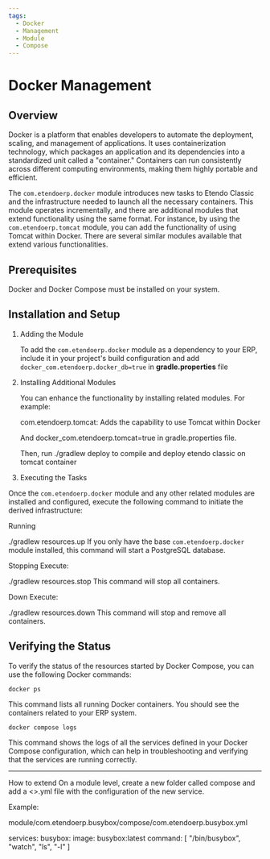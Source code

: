 ```yaml
---
tags:
  - Docker
  - Management
  - Module
  - Compose
---
```


# Docker Management

## Overview

Docker is a platform that enables developers to automate the deployment, scaling, and management of applications. It uses containerization technology, which packages an application and its dependencies into a standardized unit called a "container." Containers can run consistently across different computing environments, making them highly portable and efficient.

The `com.etendoerp.docker` module introduces new tasks to Etendo Classic and the infrastructure needed to launch all the necessary containers. This module operates incrementally, and there are additional modules that extend functionality using the same format. For instance, by using the `com.etendoerp.tomcat` module, you can add the functionality of using Tomcat within Docker. There are several similar modules available that extend various functionalities.

## Prerequisites

Docker and Docker Compose must be installed on your system.

## Installation and Setup

1. Adding the Module

    To add the `com.etendoerp.docker` module as a dependency to your ERP, include it in your project's build configuration and add `docker_com.etendoerp.docker_db=true` in **gradle.properties** file

2. Installing Additional Modules

    You can enhance the functionality by installing related modules. For example:

    com.etendoerp.tomcat: Adds the capability to use Tomcat within Docker

    And docker_com.etendoerp.tomcat=true in gradle.properties file.

    Then, run ./gradlew deploy to compile and deploy etendo classic on tomcat container

3. Executing the Tasks

Once the `com.etendoerp.docker` module and any other related modules are installed and configured, execute the following command to initiate the derived infrastructure:

Running

./gradlew resources.up
If you only have the base `com.etendoerp.docker` module installed, this command will start a PostgreSQL database.

Stopping
Execute:

./gradlew resources.stop
This command will stop all containers.

Down
Execute:

./gradlew resources.down
This command will stop and remove all containers.

## Verifying the Status

To verify the status of the resources started by Docker Compose, you can use the following Docker commands:

`docker ps`

This command lists all running Docker containers. You should see the containers related to your ERP system.

`docker compose logs`

This command shows the logs of all the services defined in your Docker Compose configuration, which can help in troubleshooting and verifying that the services are running correctly.

---

How to extend
On a module level, create a new folder called compose and add a <>.yml file with the configuration of the new service.

Example:

module/com.etendoerp.busybox/compose/com.etendoerp.busybox.yml

services:
  busybox:
    image: busybox:latest
    command: [ "/bin/busybox", "watch", "ls", "-l" ]
